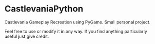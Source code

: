 # CastlevaniaPython
Castlevania Gameplay Recreation using PyGame. Small personal project.

Feel free to use or modify it in any way. If you find anything particularly useful just give credit.


